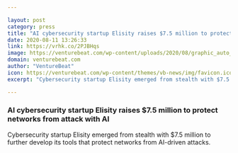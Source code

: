 ```yaml
---

layout: post
category: press
title: "AI cybersecurity startup Elisity raises $7.5 million to protect networks from attack with AI"
date: 2020-08-11 13:26:33
link: https://vrhk.co/2PJBHqs
image: https://venturebeat.com/wp-content/uploads/2020/08/graphic_auto_x1_auto_x2-e1596667702827.png?w=1200&strip=all
domain: venturebeat.com
author: "VentureBeat"
icon: https://venturebeat.com/wp-content/themes/vb-news/img/favicon.ico
excerpt: "Cybersecurity startup Elisity emerged from stealth with $7.5 million to further develop its tools that protect networks from AI-driven attacks."

---
```


### AI cybersecurity startup Elisity raises $7.5 million to protect networks from attack with AI

Cybersecurity startup Elisity emerged from stealth with $7.5 million to further develop its tools that protect networks from AI-driven attacks.